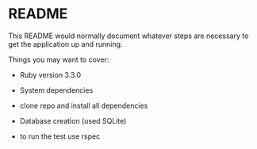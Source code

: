 # README

This README would normally document whatever steps are necessary to get the
application up and running.

Things you may want to cover:

* Ruby version 3.3.0

* System dependencies

* clone repo and install all dependencies

* Database creation (used SQLite)

*  to run the test use rspec

